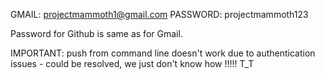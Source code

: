 GMAIL: projectmammoth1@gmail.com
PASSWORD: projectmammoth123

Password for Github is same as for Gmail.

IMPORTANT: push from command line doesn't work due to authentication issues - could be resolved, we just don't know how !!!!! T_T
